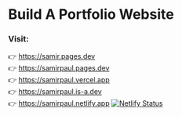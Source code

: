 # Build A Portfolio Website

### Visit: 
👉  https://samir.pages.dev \
👉  https://samirpaul.pages.dev \
👉  https://samirpaul.vercel.app \
👉  https://samirpaul.is-a.dev \
👉  https://samirpaul.netlify.app    [![Netlify Status](https://api.netlify.com/api/v1/badges/02d7a02d-7fa3-4276-a0f3-d27420ccc0d6/deploy-status)](https://app.netlify.com/sites/samirpaul/deploys) 
